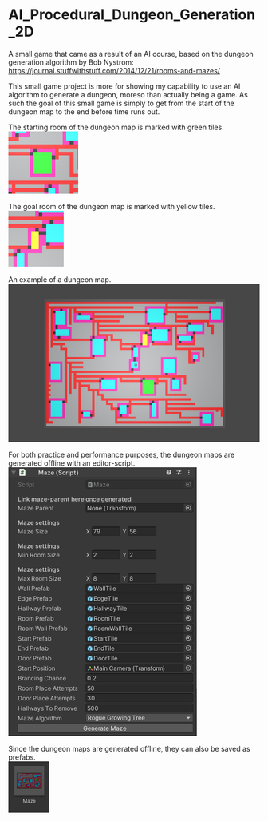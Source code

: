 # AI_Procedural_Dungeon_Generation_2D
 A small game that came as a result of an AI course, based on the dungeon generation algorithm by Bob Nystrom: https://journal.stuffwithstuff.com/2014/12/21/rooms-and-mazes/

This small game project is more for showing my capability to use an AI algorithm to generate a dungeon, moreso than actually being a game. As such the goal of this small game is simply to get from the start of the dungeon map to the end before time runs out.

The starting room of the dungeon map is marked with green tiles.\
![Start](/images/maze_example_start.png)

The goal room of the dungeon map is marked with yellow tiles.\
![Goal](/images/maze_example_goal.png)

An example of a dungeon map.\
![Maze example](/images/maze_example.png)

For both practice and performance purposes, the dungeon maps are generated offline with an editor-script.\
![Offline maze generator script](/images/editor_maze_generator.png)

Since the dungeon maps are generated offline, they can also be saved as prefabs.\
![Maze prefab example](/images/maze_prefab.png)
